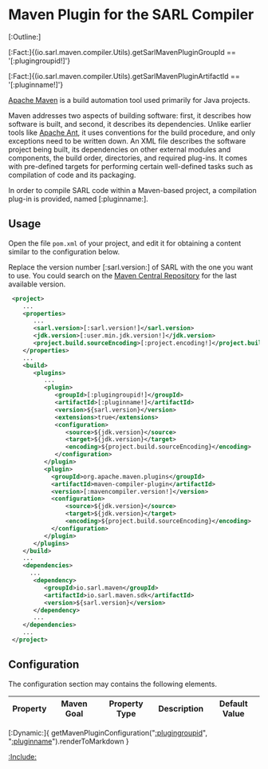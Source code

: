 # Maven Plugin for the SARL Compiler

[:Outline:]

[:Fact:]{(io.sarl.maven.compiler.Utils).getSarlMavenPluginGroupId == '[:plugingroupid!]'}

[:Fact:]{(io.sarl.maven.compiler.Utils).getSarlMavenPluginArtifactId == '[:pluginname!]'}

[Apache Maven](http://maven.apache.org) is a build automation tool used primarily for Java projects.

Maven addresses two aspects of building software: first, it describes how software is built, 
and second, it describes its dependencies.
Unlike earlier tools like [Apache Ant](https://en.wikipedia.org/wiki/Apache_Ant), it uses conventions
for the build procedure, and only exceptions need to be written down.
An XML file describes the software project being built, its dependencies on other external modules
and components, the build order, directories, and required plug-ins. It comes with pre-defined
targets for performing certain well-defined tasks such as compilation of code and its packaging.

In order to compile SARL code within a Maven-based project, a compilation plug-in is provided, named
[:pluginname:].
 
## Usage

Open the file `pom.xml` of your project, and edit it for obtaining a content similar to the
configuration below.

Replace the version number [:sarl.version:] of SARL with the one you want to use. You could search on the
[Maven Central Repository](http://search.maven.org/) for the last available version.


```xml
 <project>
    ...
    <properties>
       ...
       <sarl.version>[:sarl.version!]</sarl.version>
       <jdk.version>[:user.min.jdk.version!]</jdk.version>
       <project.build.sourceEncoding>[:project.encoding!]</project.build.sourceEncoding>
    </properties>
    ...
    <build>
       <plugins>
          ...
          <plugin>
             <groupId>[:plugingroupid!]</groupId>
             <artifactId>[:pluginname!]</artifactId>
             <version>${sarl.version}</version>
             <extensions>true</extensions>
             <configuration>
                <source>${jdk.version}</source>
                <target>${jdk.version}</target>
                <encoding>${project.build.sourceEncoding}</encoding>
             </configuration>
          </plugin>
		  <plugin>
			<groupId>org.apache.maven.plugins</groupId>
			<artifactId>maven-compiler-plugin</artifactId>
			<version>[:mavencompiler.version!]</version>
			<configuration>
				<source>${jdk.version}</source>
				<target>${jdk.version}</target>
				<encoding>${project.build.sourceEncoding}</encoding>
			</configuration>
		  </plugin>
       </plugins>
    </build>
    ...
    <dependencies>
      ...
       <dependency>
          <groupId>io.sarl.maven</groupId>
          <artifactId>io.sarl.maven.sdk</artifactId>
          <version>${sarl.version}</version>
       </dependency>
       ...
    </dependencies>
    ...
 </project>
```


## Configuration

The configuration section may contains the following elements.

| Property | Maven Goal | Property Type | Description | Default Value |
| -------- | ---------- | ------------- | ----------- | ------------- |
[:Dynamic:]{
	getMavenPluginConfiguration("[:plugingroupid](io.sarl.maven)", "[:pluginname](sarl-maven-plugin)").renderToMarkdown
}



[:Include:](../legal.inc)

